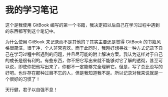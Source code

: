 # 我的学习笔记

这个是我使用 GitBook 编写的第一个书籍，我决定把以后自己在学习过程中遇到的东西都写到这个笔记中。 

为什么使用 GitBook 来记录而不是其他的？其实主要还是觉得 GitBook 的书籍风格很简洁，很干净，个人非常喜欢。而于此同时，我刚好想寻找一种方式记录下自己在学习过程中所遇到的问题，并且尽可能的附上解决方案。我认为这样对于自己的成长是很有利的。有些东西，你不把它写出来就不能够对它了解的透彻，甚至可以说，即使你把他写出来了，你都不一定能够完全理解它。但是，写了总比没写的好吧。也许存在那种过目不忘的人，但是我知道我不是。所以记录对我来说就是一个很好的习惯了！

天行健，君子以自强不息！
